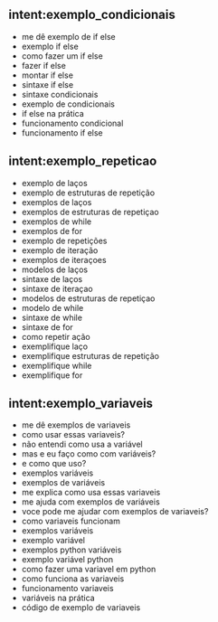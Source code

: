 ## intent:exemplo_condicionais
- me dê exemplo de if else
- exemplo if else
- como fazer um if else
- fazer if else
- montar if else
- sintaxe if else
- sintaxe condicionais
- exemplo de condicionais
- if else na prática
- funcionamento condicional
- funcionamento if else

## intent:exemplo_repeticao
- exemplo de laços
- exemplo de estruturas de repetição
- exemplos de laços
- exemplos de estruturas de repetiçao
- exemplos de while
- exemplos de for
- exemplo de repetições
- exemplo de iteração
- exemplos de iteraçoes
- modelos de laços
- sintaxe de laços
- sintaxe de iteraçao
- modelos de estruturas de repetiçao
- modelo de while
- sintaxe de while
- sintaxe de for
- como repetir ação
- exemplifique laço
- exemplifique estruturas de repetição
- exemplifique while
- exemplifique for

## intent:exemplo_variaveis
- me dê exemplos de variaveis
- como usar essas variaveis?
- não entendi como usa a variável
- mas e eu faço como com variáveis?
- e como que uso?
- exemplos variáveis
- exemplos de variáveis
- me explica como usa essas variaveis
- me ajuda com exemplos de variáveis
- voce pode me ajudar com exemplos de variaveis?
- como variaveis funcionam
- exemplos variáveis
- exemplo variável
- exemplos python variáveis
- exemplo variável python
- como fazer uma variavel em python
- como funciona as variaveis
- funcionamento variaveis
- variáveis na prática
- código de exemplo de variaveis